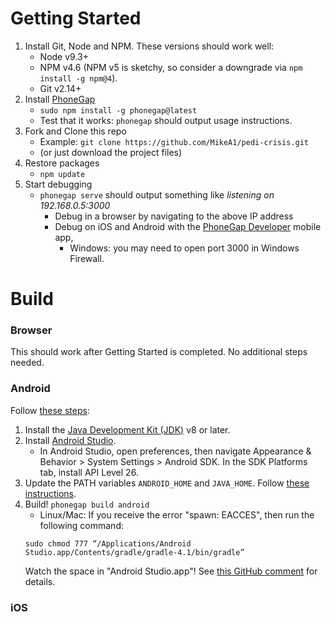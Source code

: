 # Getting Started

1. Install Git, Node and NPM. These versions should work well:
   - Node v9.3+
   - NPM v4.6 (NPM v5 is sketchy, so consider a downgrade via `npm install -g npm@4`).
   - Git v2.14+
2. Install [PhoneGap](http://docs.phonegap.com/getting-started/1-install-phonegap/cli/)
   - `sudo npm install -g phonegap@latest`
   - Test that it works: `phonegap` should output usage instructions. 
3. Fork and Clone this repo 
   - Example: `git clone https://github.com/MikeA1/pedi-crisis.git`
   - (or just download the project files)
4. Restore packages
   - `npm update`
5. Start debugging
   - `phonegap serve` should output something like _listening on 192.168.0.5:3000_
      - Debug in a browser by navigating to the above IP address
      - Debug on iOS and Android with the [PhoneGap Developer](http://docs.phonegap.com/getting-started/2-install-mobile-app/) mobile app, 
         - Windows: you may need to open port 3000 in Windows Firewall.

# Build

### Browser
This should work after Getting Started is completed. No additional steps needed.

### Android
Follow [these steps](https://cordova.apache.org/docs/en/latest/guide/platforms/android/index.html#requirements-and-support):
1. Install the [Java Development Kit (JDK)](http://www.oracle.com/technetwork/java/javase/downloads/jdk8-downloads-2133151.html) v8 or later.
2. Install [Android Studio](https://developer.android.com/studio/index.html).
   - In Android Studio, open preferences, then navigate Appearance & Behavior > System Settings > Android SDK. In the SDK Platforms tab, install API Level 26.
3. Update the PATH variables `ANDROID_HOME` and `JAVA_HOME`. Follow [these instructions](https://cordova.apache.org/docs/en/latest/guide/platforms/android/index.html#setting-environment-variables).
4. Build! `phonegap build android`
   - Linux/Mac: If you receive the error "spawn: EACCES", then run the following command: 
   ```
   sudo chmod 777 “/Applications/Android Studio.app/Contents/gradle/gradle-4.1/bin/gradle”
   ```
   Watch the space in "Android Studio.app"! See [this GitHub comment](https://github.com/ionic-team/ionic-cli/issues/2835#issuecomment-340200015) for details.


### iOS


